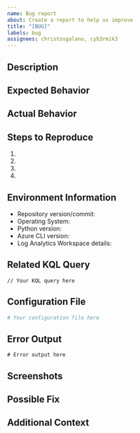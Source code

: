 ```yaml
---
name: Bug report
about: Create a report to help us improve
title: "[BUG]"
labels: bug
assignees: christosgalano, cyb3rmik3
---
```


<!--- Provide a general summary of the issue in the Title above -->

## Description
<!--- Provide a more detailed introduction to the issue itself, and why you consider it to be a bug -->

## Expected Behavior
<!--- Tell us what should happen -->

## Actual Behavior
<!--- Tell us what happens instead -->

## Steps to Reproduce
<!--- Provide an unambiguous set of steps to reproduce this bug -->
1.
2.
3.
4.

## Environment Information
<!--- Include relevant details about the environment you experienced the bug in -->
- Repository version/commit: <!-- e.g., v1.2.0 or commit hash -->
- Operating System: <!-- e.g., Windows 10, macOS 12.3 -->
- Python version: <!-- if applicable, e.g., Python 3.10.5 -->
- Azure CLI version: <!-- if applicable, e.g., 2.40.0 -->
- Log Analytics Workspace details: <!-- if applicable, region or tier -->

## Related KQL Query
<!--- If applicable, include the KQL query that is causing the issue (with sensitive information redacted) -->
```kql
// Your KQL query here
```

## Configuration File
<!--- If applicable, include the relevant parts of your .kql-config.yaml file (with sensitive information redacted) -->
```yaml
# Your configuration file here
```

## Error Output
<!--- If applicable, include any error messages or logs -->
```text
# Error output here
```

## Screenshots
<!--- If applicable, add screenshots to help explain your problem -->

## Possible Fix
<!--- Not obligatory, but suggest a fix or reason for the bug -->

## Additional Context
<!--- How has this bug affected you? What were you trying to accomplish? -->
<!--- Any other information that might be useful for troubleshooting -->
